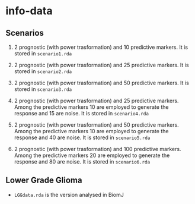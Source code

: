 # info-data

## Scenarios
1. 2 prognostic (with power trasformation) and 10 predictive markers. 
It is stored in `scenario1.rda`

2. 2 prognostic (with power trasformation) and 25 predictive markers. 
It is stored in `scenario2.rda`

3. 2 prognostic (with power trasformation) and 50 predictive markers. 
It is stored in `scenario3.rda`

4. 2 prognostic (with power trasformation) and 25 predictive markers. Among the predictive markers 10 are employed to generate the response and 15 are noise.
It is stored in `scenario4.rda`

5. 2 prognostic (with power trasformation) and 50 predictive markers. Among the predictive markers 10 are employed to generate the response and 40 are noise.
It is stored in `scenario5.rda`

6. 2 prognostic (with power trasformation) and 100 predictive markers. Among the predictive markers 20 are employed to generate the response and 80 are noise.
It is stored in `scenario6.rda`

## Lower Grade Glioma

* `LGGdata.rda` is the version analysed in BiomJ